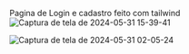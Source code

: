 Pagina de Login e cadastro feito com tailwind
![Captura de tela de 2024-05-31 15-39-41](https://github.com/GabrielMbarbosa/inter-POA/assets/109046409/6d54fe32-f72e-494a-bc46-749c05bf3967)

![Captura de tela de 2024-05-31 02-05-24](https://github.com/GabrielMbarbosa/inter-POA/assets/109046409/416958d3-a1fa-4f46-a65e-a71d7606d148)

